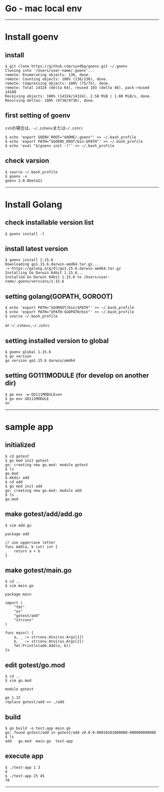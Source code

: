 # Go - mac local env

---

# Install goenv
## install

```shell-sesshion
$ git clone https://github.com/syndbg/goenv.git ~/.goenv
Cloning into '/Users/user-name/.goenv'...
remote: Enumerating objects: 136, done.
remote: Counting objects: 100% (136/136), done.
remote: Compressing objects: 100% (75/75), done.
remote: Total 14324 (delta 64), reused 103 (delta 48), pack-reused 14188
Receiving objects: 100% (14324/14324), 2.58 MiB | 1.00 MiB/s, done.
Resolving deltas: 100% (9730/9730), done.
```

## first setting of goenv

`zsh`の場合は、`~/.zshenv`または`~/.zshrc`

```shell-sesshion
$ echo 'export GOENV_ROOT="$HOME/.goenv"' >> ~/.bash_profile
$ echo 'export PATH="$GOENV_ROOT/bin:$PATH"' >> ~/.bash_profile
$ echo 'eval "$(goenv init -)"' >> ~/.bash_profile
```

## check varsion

```shell-sesshion
$ source ~/.bash_profile
$ goenv -v
goenv 2.0.0beta11
```

---

# Install Golang
## check installable version list
```shell-sesshion
$ goenv install -l
```

## install latest version
```shell-sesshion
$ goenv install 1.15.6
Downloading go1.15.6.darwin-amd64.tar.gz...
-> https://golang.org/dl/go1.15.6.darwin-amd64.tar.gz
Installing Go Darwin 64bit 1.15.6...
Installed Go Darwin 64bit 1.15.6 to /Users/user-name/.goenv/versions/1.15.6
```

## setting golang(GOPATH, GOROOT)

```shell-sesshion
$ echo 'export PATH="$GOROOT/bin/$PATH"' >> ~/.bash_profile
$ echo 'export PATH="$PATH:$GOPATH/bin"' >> ~/.bash_profile
$ source ~/.bash_profile
```

or `~/.zshenv,~/.zshrc`

## setting installed version to global

```shell-sesshion
$ goenv global 1.15.6
$ go version
go version go1.15.6 darwin/amd64
```

## setting GO111MODULE (for develop on another dir)

```shell-sesshion
$ go env -w GO111MODULE=on
$ go env GO111MODULE
on
```

---

# sample app

## initialized

```shell-sesshion
$ cd gotest
$ go mod init gotest
go: creating new go.mod: module gotest
$ ls
go.mod
$ mkdir add
$ cd add
$ go mod init add
go: creating new go.mod: module add
$ ls
go.mod
```

## make gotest/add/add.go

```shell-sesshion
$ vim add.go
```

```golangs
package add

// use uppercase letter
func Add(a, b int) int {
    return a + b
}
```

## make gotest/main.go

```shell-sesshion
$ cd ..
$ vim main.go
```

```golang
package main

import (
    "fmt"
    "os"
    "gotest/add"
    "strconv"
)

func main() {
    a, _ := strconv.Atoi(os.Args[1])
    b, _ := strconv.Atoi(os.Args[2])
    fmt.Println(add.Add(a, b))
}s
```

## edit gotest/go.mod

```shell-sesshion
$ cd ..
$ vim go.mod
```

```golang
module gotest

go 1.15
replace gotest/add => ./add
```

## build

```shell-sesshion
$ go build -o test-app main.go
go: found gotest/add in gotest/add v0.0.0-00010101000000-000000000000
$ ls
add   go.mod  main.go  test-app
```

## execute app

```shell-sesshion
$ ./test-app 1 3
4
$ ./test-app 25 45
70
```

---